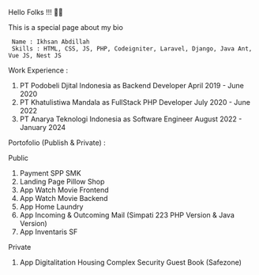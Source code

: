 Hello Folks !!! 👋👋

This is a special page about my bio

     Name : Ikhsan Abdillah 
     Skills : HTML, CSS, JS, PHP, Codeigniter, Laravel, Django, Java Ant, Vue JS, Nest JS

Work Experience :
1. PT Podobeli Djital Indonesia as Backend Developer April 2019 - June 2020
2. PT Khatulistiwa Mandala as FullStack PHP Developer July 2020 - June 2022
3. PT Anarya Teknologi Indonesia as Software Engineer August 2022 - January 2024

Portofolio (Publish & Private) :

Public
1. Payment SPP SMK 
2. Landing Page Pillow Shop
3. App Watch Movie Frontend
4. App Watch Movie Backend
5. App Home Laundry
6. App Incoming & Outcoming Mail (Simpati 223 PHP Version & Java Version)
7. App Inventaris SF
   
Private
1. App Digitalitation Housing Complex Security Guest Book (Safezone)
